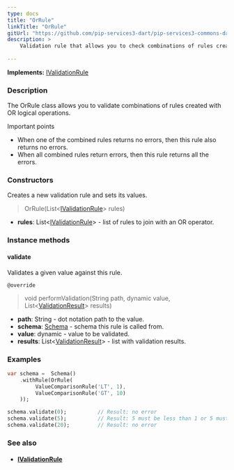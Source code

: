```yaml
---
type: docs
title: "OrRule"
linkTitle: "OrRule"
gitUrl: "https://github.com/pip-services3-dart/pip-services3-commons-dart"
description: >
    Validation rule that allows you to check combinations of rules created with OR logical operations.
    
---
```


**Implements:** [IValidationRule](../ivalidation_rule)

### Description

The OrRule class allows you to validate combinations of rules created with OR logical operations.

Important points

- When one of the combined rules returns no errors, then this rule also returns no errors.
- When all combined rules return errors, then this rule returns all the errors.

### Constructors
Creates a new validation rule and sets its values.

> OrRule(List<[IValidationRule](../ivalidation_rule)> rules)

- **rules**: List<[IValidationRule](../ivalidation_rule)> - list of rules to join with an OR operator.     

### Instance methods

#### validate
Validates a given value against this rule.

`@override`
> void performValidation(String path, dynamic value, List<[ValidationResult](../validation_result)> results)

- **path**: String - dot notation path to the value.
- **schema**: [Schema](../schema) - schema this rule is called from.
- **value**: dynamic - value to be validated.
- **results**: List<[ValidationResult](../validation_result)> - list with validation results.


### Examples

```dart
var schema =  Schema()
    .withRule(OrRule(
         ValueComparisonRule('LT', 1),
         ValueComparisonRule('GT', 10)
    ));

schema.validate(0);          // Result: no error
schema.validate(5);          // Result: 5 must be less than 1 or 5 must be more than 10
schema.validate(20);         // Result: no error

```

### See also
- #### [IValidationRule](../ivalidation_rule)
